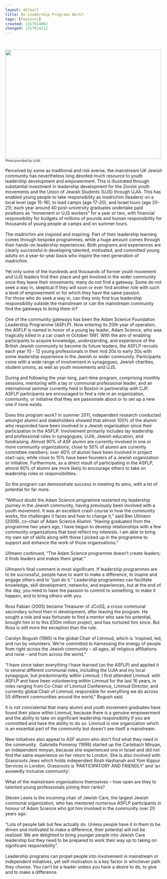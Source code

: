 ```yaml
---
layout: default
title: Do Leadership Programs Work?
tags: [Features]
created: 1317914002
changed: 1317914212
---
```

<p>
	&nbsp;</p>
<div>
	<img alt="" src="/files/Goldman final.jpg" style="width: 500px; height: 349px; " /></div>
<div>
	<span style="font-size:10px;"><em>Photo provided by UJIA.</em></span></div>
<div>
	&nbsp;</div>
<div>
	Perceived by some as traditional and risk averse, the mainstream UK Jewish community has nevertheless long devoted much resource to youth leadership development and empowerment. This is illustrated through substantial investment in leadership development for the Zionist youth movements and the Union of Jewish Students (UJS) through UJIA. This has enabled young people to take responsibility as madrichim (leaders) on a local level (age 15-16), to lead camps (age 17-20), and Israel tours (age 20-21); each year around 40 post-university graduates undertake paid positions as &ldquo;movement or UJS workers&rdquo; for a year or two, with financial responsibility for budgets of millions of pounds and human responsibility for thousands of young people at camps and on summer tours.</div>
<div>
	&nbsp;</div>
<div>
	The madrichim are inspired and inspiring. Part of their leadership learning comes through bespoke programmes, while a huge amount comes through their hands-on leadership experiences. Both programs and experiences are clearly successful in developing talented, motivated, and committed young adults on a year-to-year basis who inspire the next generation of madrichim.</div>
<div>
	&nbsp;</div>
<div>
	Yet only some of the hundreds and thousands of former youth movement and UJS leaders find their place and get involved in the wider community once they leave their movements; many do not find a gateway. Some do not seek a way in, skeptical if they will soon or ever find another role with such a level of empowerment or for which they have the same passion.</div>
<div>
	For those who do seek a way in, can they only find true leadership responsibility outside the mainstream or can the mainstream community find the gateways to bring them in?&nbsp;</div>
<div>
	&nbsp;</div>
<div>
	One of the community gateways has been the Adam Science Foundation Leadership Programme (ASFLP). Now entering its 20th year of operation, the ASFLP is named in honor of a young lay leader, Adam Science, who was tragically killed in a car crash in October 1991. With the aim of enabling participants to acquire knowledge, understanding, and experience of the British Jewish community to become its future leaders, the ASFLP recruits each year 10 - 12 young professionals in their mid 20s to early 30s with some leadership experience in the Jewish or wider community. Participants come with a wide range of involvement in synagogues, Jewish charities, student unions, as well as youth movements and UJS.</div>
<div>
	&nbsp;</div>
<div>
	During and following the year-long, part-time program, comprising monthly sessions, mentoring with a lay or communal professional leader, and an international seminar currently held in Boston in partnership with CJP, ASFLP participants are encouraged to find a role in an organization, community, or initiative that they are passionate about or to set up a new one if none exists.</div>
<div>
	&nbsp;</div>
<div>
	Does this program work? In summer 2011, independent research conducted amongst alumni and stakeholders showed that almost 100% of the alumni who responded have been involved in a Jewish organisation since their participation in the ASFLP. Involvement primarily includes lay leadership and professional roles in synagogues, UJIA, Jewish education, and fundraising. Almost 90% of ASF alumni are currently involved in one or more community organizations; close to 50% of alumni are currently committee members; over 40% of alumni have been involved in project start-ups; while close to 15% have been founders of a Jewish organization or initiative. Furthermore, as a direct result of participating in the ASFLP, almost 80% of alumni are more likely to encourage others to take on leadership roles or responsibilities.</div>
<div>
	&nbsp;</div>
<div>
	So the program can demonstrate success in meeting its aims, with a lot of potential for far more.&nbsp;</div>
<div>
	&nbsp;</div>
<div>
	&ldquo;Without doubt the Adam Science programme restarted my leadership journey in the Jewish community, having previously been involved with a youth movement. It was an excellent crash course in how the community works, the challenges it faces and how to change it,&rdquo; said Ben Ullmann (2009), co-chair of Adam Science Alumni. &ldquo;Having graduated from the programme two years ago, I have begun to develop relationships with a few community organizations that best reflect my interests. I am able to bring my own set of skills along with those I picked up in the programme to support and enhance the work of those organisations.&rdquo;&nbsp;</div>
<div>
	&nbsp;</div>
<div>
	Ullmann continued, &ldquo;The Adam Science programme doesn&rsquo;t create leaders; it finds leaders and makes them great.&rdquo;</div>
<div>
	&nbsp;</div>
<div>
	Ullmann&rsquo;s final comment is most significant. If leadership programmes are to be successful, people have to want to make a difference, to inspire and engage others and to &ldquo;just do it.&rdquo; Leadership programmes can facilitate knowledge, skill development, networks, and experiences, but at the end of the day, you need to have the passion to commit to something, to make it happen, and to bring others with you. &nbsp;</div>
<div>
	&nbsp;</div>
<div>
	Ross Fabian (2005) became Treasurer of JCoSS, a cross-communal secondary school then in development, after leaving the program. He sought a role and was fortunate to find a mentor who saw his potential, brought him in to this &pound;50m million project, and has nurtured him since. But Ross is still more the exception than the rule.</div>
<div>
	&nbsp;</div>
<div>
	Carolyn Bogush (1995) is the global Chair of Limmud, which is &lsquo;inspired, led, and run by volunteers. We&#39;re committed to harnessing the energy of people from right across the Jewish community &ndash; all ages, all religious affiliations and none &ndash; and from across the world.&rdquo;&nbsp;</div>
<div>
	&nbsp;</div>
<div>
	&ldquo;I have since taken everything I have learned (on the ASFLP) and applied it to several different communal roles, including the UJIA and my local synagogue, but predominantly within Limmud. I first attended Limmud &nbsp;with ASFLP and have been volunteering within Limmud for the last 16 years, in roles ranging from Co-Chair of Limmud Conference, Limmud Director, and currently global Chair of Limmud, responsible for everything we do across 50 different communities around the world,&rdquo; Bogush said.&nbsp;</div>
<div>
	&nbsp;</div>
<div>
	It is not coincidental that many alumni and youth movement graduates have found their place within Limmud, because there is a genuine empowerment and the ability to take on significant leadership responsibility if you are committed and have the ability to do so. Limmud is one organization which is an essential part of the community but doesn&rsquo;t see itself a mainstream.</div>
<div>
	&nbsp;</div>
<div>
	New initiatives also appeal to ASF alumni who don&rsquo;t find what they need in the community. &nbsp;Gabriella Pomeroy (1999) started up the Carlebach Minyan, an independent minyan, because she experienced one in Israel and did not find the same experience on her return to London. She is also involved with Grassroots Jews which holds independent Rosh Hashanah and Yom Kippur Services in London. Grassroots is &lsquo;PARTICIPATORY AND FRIENDLY&rsquo; and &lsquo;an avowedly inclusive community&rsquo;.&nbsp;</div>
<div>
	&nbsp;</div>
<div>
	What of the mainstream organisations themselves &ndash; how open are they to talented young professionals joining their ranks?&nbsp;</div>
<div>
	&nbsp;</div>
<div>
	Steven Lewis is the incoming chair of Jewish Care, the largest Jewish communal organization, who has mentored numerous ASFLP participants in honour of Adam Science who got him involved in the community over 20 years ago:&nbsp;</div>
<div>
	&nbsp;</div>
<div>
	&ldquo;Lots of people talk but few actually do. Unless people have it in them to be driven and motivated to make a difference, their potential will not be realized. We are delighted to bring younger people into Jewish Care leadership but they need to be prepared to work their way up to taking on significant responsibility&rdquo;.</div>
<div>
	&nbsp;</div>
<div>
	Leadership programs can propel people into involvement in mainstream or independent initiatives, yet self-motivation is a key factor in whichever path they choose. You can&rsquo;t be a leader unless you have a desire to do, to give and to make a difference.</div>

